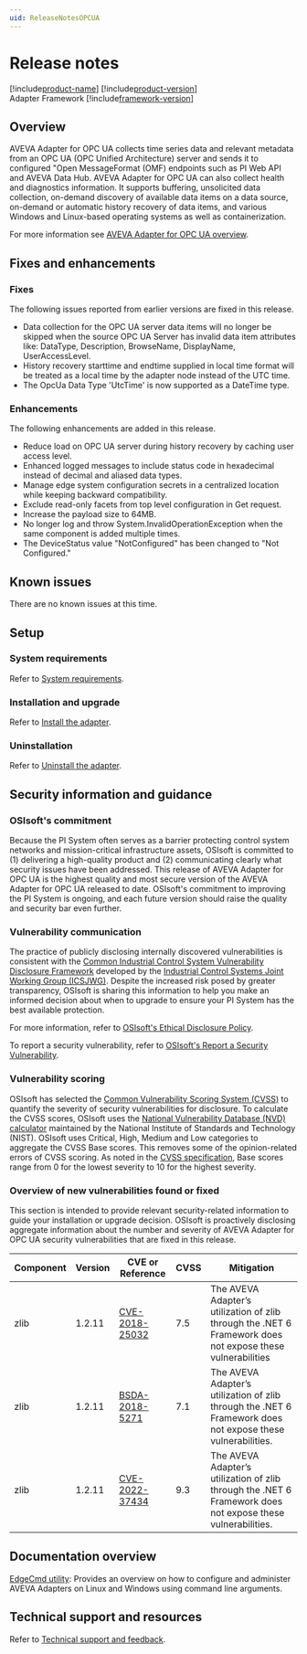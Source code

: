 ```yaml
---
uid: ReleaseNotesOPCUA
---
```


# Release notes

[!include[product-name](../main/shared-content/_includes/inline/product-name.md)] [!include[product-version](../main/shared-content/_includes/inline/product-version.md)]<br/>
Adapter Framework [!include[framework-version](../main/shared-content/_includes/inline/framework-version.md)]

## Overview

AVEVA Adapter for OPC UA collects time series data and relevant metadata from an OPC UA (OPC Unified Architecture) server and sends it to configured "Open MessageFormat (OMF) endpoints such as PI Web API and AVEVA Data Hub. AVEVA Adapter for OPC UA can also collect health and diagnostics information. It supports buffering, unsolicited data collection, on-demand discovery of available data items on a data source, on-demand or automatic history recovery of data items, and various Windows and Linux-based operating systems as well as containerization.

For more information see [AVEVA Adapter for OPC UA overview](xref:AVEVAAdapterForOPCUAOverview).

## Fixes and enhancements

### Fixes

The following issues reported from earlier versions are fixed in this release.

- Data collection for the OPC UA server data items will no longer be skipped when the source OPC UA Server has invalid data item attributes like: DataType, Description, BrowseName, DisplayName, UserAccessLevel.
- History recovery starttime and endtime supplied in local time format will be treated as a local time by the adapter node instead of the UTC time.
- The OpcUa Data Type 'UtcTime' is now supported as a DateTime type.

### Enhancements

The following enhancements are added in this release.

- Reduce load on OPC UA server during history recovery by caching user access level.
- Enhanced logged messages to include status code in hexadecimal instead of decimal and aliased data types.
- Manage edge system configuration secrets in a centralized location while keeping backward compatibility.
- Exclude read-only facets from top level configuration in Get request.
- Increase the payload size to 64MB.
- No longer log and throw System.InvalidOperationException when the same component is added multiple times.
- The DeviceStatus value "NotConfigured" has been changed to "Not Configured."

## Known issues

There are no known issues at this time.

## Setup

### System requirements

Refer to [System requirements](xref:SystemRequirements).

### Installation and upgrade

Refer to [Install the adapter](xref:InstallTheAdapter).

### Uninstallation

Refer to [Uninstall the adapter](xref:UninstallTheAdapter).

## Security information and guidance

### OSIsoft's commitment

Because the PI System often serves as a barrier protecting control system networks and mission-critical infrastructure assets, OSIsoft is committed to (1) delivering a high-quality product and (2) communicating clearly what security issues have been addressed. This release of AVEVA Adapter for OPC UA is the highest quality and most secure version of the AVEVA Adapter for OPC UA released to date. OSIsoft's commitment to improving the PI System is ongoing, and each future version should raise the quality and security bar even further.

### Vulnerability communication

The practice of publicly disclosing internally discovered vulnerabilities is consistent with the [Common Industrial Control System Vulnerability Disclosure Framework](https://ics-cert.us-cert.gov/sites/default/files/ICSJWG-Archive/ICSJWG_Vulnerability_Disclosure_Framework_Final_1.pdf) developed by the [Industrial Control Systems Joint Working Group (ICSJWG)](https://ics-cert.us-cert.gov/Industrial-Control-Systems-Joint-Working-Group-ICSJWG). Despite the increased risk posed by greater transparency, OSIsoft is sharing this information to help you make an informed decision about when to upgrade to ensure your PI System has the best available protection.

For more information, refer to [OSIsoft's Ethical Disclosure Policy](https://www.osisoft.com/ethical-disclosure-policy).

To report a security vulnerability, refer to [OSIsoft's Report a Security Vulnerability](https://www.osisoft.com/report-a-security-vulnerability).

### Vulnerability scoring

OSIsoft has selected the [Common Vulnerability Scoring System (CVSS)](https://www.first.org/cvss/v2/guide) to quantify the severity of security vulnerabilities for disclosure. To calculate the CVSS scores, OSIsoft uses the [National Vulnerability Database (NVD) calculator](https://nvd.nist.gov/cvss.cfm?calculator&amp;version=2) maintained by the National Institute of Standards and Technology (NIST).  OSIsoft uses Critical, High, Medium and Low categories to aggregate the CVSS Base scores. This removes some of the opinion-related errors of CVSS scoring.  As noted in the [CVSS specification](https://www.first.org/cvss/specification-document), Base scores range from 0 for the lowest severity to 10 for the highest severity.

### Overview of new vulnerabilities found or fixed

This section is intended to provide relevant security-related information to guide your installation or upgrade decision. OSIsoft is proactively disclosing aggregate information about the number and severity of AVEVA Adapter for OPC UA security vulnerabilities that are fixed in this release.

| Component | Version | CVE or Reference | CVSS | Mitigation                                                                                                 |
| ----------| ------- | --------------------------------------------------------------------------------------------------- | ---- | ---------------------------------------------------------------------------------------------------------- |
| zlib      | 1.2.11  | [CVE-2018-25032](https://nvd.nist.gov/vuln/detail/CVE-2018-25032)                                   | 7.5  | The AVEVA Adapter’s utilization of zlib through the .NET 6 Framework does not expose these vulnerabilities  |                                                      |
| zlib      | 1.2.11  | [BSDA-2018-5271](https://osisoft.blackducksoftware.com/api/vulnerabilities/BDSA-2018-5271/overview) | 7.1  | The AVEVA Adapter’s utilization of zlib through the .NET 6 Framework does not expose these vulnerabilities. |
| zlib      | 1.2.11  | [CVE-2022-37434](https://nvd.nist.gov/vuln/detail/CVE-2022-37434)                                   | 9.3  | The AVEVA Adapter’s utilization of zlib through the .NET 6 Framework does not expose these vulnerabilities. |

## Documentation overview

[EdgeCmd utility](https://docs.osisoft.com/bundle/edgecmd/page/index.html): Provides an overview on how to configure and administer AVEVA Adapters on Linux and Windows using command line arguments.

## Technical support and resources

Refer to [Technical support and feedback](xref:TechnicalSupportAndFeedback).
